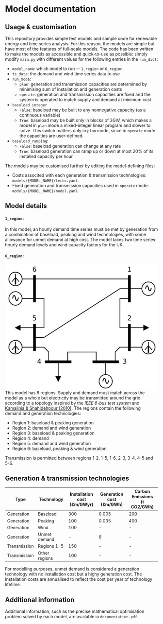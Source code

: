 # Model documentation




## Usage & customisation

This repository provides simple test models and sample code for renewable energy and time series analysis. For this reason, the models are simple but have most of the features of full-scale models. The code has been written to make the models as accessible and quick-to-use as possible: simply modify `main.py` with different values for the following entries in the `run_dict`:

- `model_name`: which model to run -- `1_region` or `6_region`.
- `ts_data`: the demand and wind time series data to use
- `run_mode`:
  - `plan`: generation and transmission capacities are determined by minimising sum of installation and generation costs
  - `operate`: generation and transmission capacities are fixed and the system is operated to match supply and demand at minimum cost
- `baseload_integer`
  - `False`: baseload may be built to any nonnegative capacity (as a continuous variable)
  - `True`: baseload may be built only in blocks of 3GW, which makes a model in `plan` mode a mixed-integer linear program and slower to solve. This switch matters only in `plan` mode, since in `operate` mode the capacities are user-defined.
- `baseload_ramping`:
  - `False`: baseload generation can change at any rate
  - `True`: baseload generation can ramp up or down at most 20% of its installed capacity per hour

The models may be customised further by editing the model-defining files:
- Costs associted with each generation & transmission technologies: `models/{MODEL_NAME}/techs.yaml`.
- Fixed generation and transmission capacities used in `operate` mode: `models/{MODEL_NAME}/model.yaml`.




## Model details

#### `1_region`:

In this model, an hourly demand time series must be met by generation from a combination of baseload, peaking and wind technologies, with some allowance for unmet demand at high cost. The model takes two time series: hourly demand levels and wind capacity factors for the UK.


#### `6_region`:

<img align="right" src="6_region_diagram.jpg" alt="drawing" width="500" height="415">

This model has 6 regions. Supply and demand must match across the model as a whole but electricity may be transmitted around the grid according to a topology inspired by the *IEEE 6-bus test system* and [Kamalinia & Shahidehpour (2010)](https://doi.org/10.1049/iet-gtd.2009.0695). The regions contain the following demand and generation technologies:
- Region 1: baseload & peaking generation
- Region 2: demand and wind generation
- Region 3: baseload & peaking generation
- Region 4: demand
- Region 5: demand and wind generation
- Region 6: baseload, peaking & wind generation

Transmission is permitted between regions 1-2, 1-5, 1-6, 2-3, 3-4, 4-5 and 5-6.





## Generation & transmission technologies

| Type | Technology | Installation cost <br> (£m/GWyr) | Generation cost <br> (£m/GWh) | Carbon Emissions <br> (t CO2/GWh) |
| -- | -- | -- | -- | -- |
| Generation   | Baseload      | 300 | 0.005 | 200 |
| Generation   | Peaking       | 100 | 0.035 | 400 |
| Generation   | Wind          | 100 |     - |   - |
| Generation   | Unmet demand  |   - |     6 |   - |
| Transmission | Regions 1-5   | 150 |     - |   - |
| Transmission | Other regions | 100 |     - |   - |

For modelling purposes, unmet demand is considered a generation technology with no installation cost but a highy generation cost. The installation costs are annualised to reflect the cost per year of technology lifetime.












## Additional information

Additional information, such as the precise mathematical optimisation problem solved by each model, are available in `documentation.pdf`.
